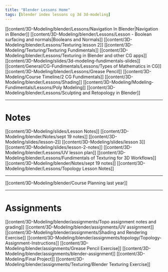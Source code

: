 ```yaml
---
title: "Blender Lessons Home"
tags: [blender index lessons cg 3d 3d-modeling]
---
```


[[content/3D-Modeling/blender/Lessons/Navigation In Blender|Navigation in Blender]]
[[content/3D-Modeling/blender/Lessons/Lesson - Boolean surfacing and normals|Booleans and Normals]]
[[content/3D-Modeling/blender/Lessons/Texturing lesson 2]]
[[content/3D-Modeling/Texturing/Texturing Fundimentals]]
[[content/3D-Modeling/blender/Lessons/Texturing in Blender and other CG apps]]
[[content/3D-Modeling/slides/3d-modeling-fundimentals-slides]]
[[content/General/CG-Fundimentals/Lessons/Types of Mathematics in CG]]
[[content/3D-Modeling/blender/Lessons/Grease Pencil]]
[[content/3D-Modeling/Course Timeline/2 CG Fundimentals]]
[[content/3D-Modeling/blender/Lessons/Shading]]
[[content/3D-Modeling/Modeling-Fundimentals/Lessons/Poly Modeling]]
[[content/3D-Modeling/blender/Lessons/Sculpting and Retopology in Blender]]



---
# Notes
[[content/3D-Modeling/slides/Lesson Notes]]
[[content/3D-Modeling/blender/Notes/sept 19 notes]]
[[content/3D-Modeling/slides/lesson-2]]
[[content/3D-Modeling/slides/lesson 3]]
[[content/3D-Modeling/slides/lesson-2-notes]]
[[content/3D-Modeling/blender/Lessons/UV lesson plan]]
[[content/3D-Modeling/blender/Lessons/Fundimentals of Texturing for 3D Workflows]]
[[content/3D-Modeling/blender/Notes/sept 19 notes]]
[[content/3D-Modeling/blender/Lessons/Topology Lesson Notes]]


---
[[content/3D-Modeling/blender/Course Planning last year]]



---
# Assignments
[[content/3D-Modeling/blender/assignments/Topo assignment notes and grading]]
[[content/3D-Modeling/blender/assignments/UV assignment]]
[[content/3D-Modeling/blender/assignments/Shading and Rendering Exercise]]
[[content/3D-Modeling/blender/assignments/topology/Topology-Assignment-Instructions]]
[[content/3D-Modeling/blender/assignments/Grease Pencil Exercise]]
[[content/3D-Modeling/blender/assignments/blender-assignment]]
[[content/3D-Modeling/Final Project]]
[[content/3D-Modeling/blender/assignments/Texturing/Blender Texturing Exercise]]

